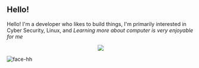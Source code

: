 ## Hello!

Hello! I'm a developer who likes to build things, I'm primarily interested in Cyber Security, Linux, and *Learning more about computer is very enjoyable for me*

<p align="center">
<img src="https://readme-typing-svg.demolab.com?font=Iosevka+Nerd+Font&weight=1500&pause=1000&color=6791C9&background=0C0E0F00&center=true&vCenter=true&width=500&lines=Touch+Some+Grass"/>


![face-hh](https://github-readme-stats.vercel.app/api/top-langs?username=Rainax1&show_icons=true&theme=tokyonight&layout=compact)

